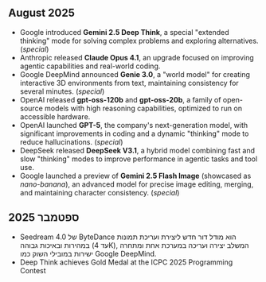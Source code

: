 ## August 2025
- Google introduced **Gemini 2.5 Deep Think**, a special "extended thinking" mode for solving complex problems and exploring alternatives. (*special*)
- Anthropic released **Claude Opus 4.1**, an upgrade focused on improving agentic capabilities and real-world coding.
- Google DeepMind announced **Genie 3.0**, a "world model" for creating interactive 3D environments from text, maintaining consistency for several minutes. (*special*)
- OpenAI released **gpt-oss-120b** and **gpt-oss-20b**, a family of open-source models with high reasoning capabilities, optimized to run on accessible hardware.
- OpenAI launched **GPT-5**, the company's next-generation model, with significant improvements in coding and a dynamic "thinking" mode to reduce hallucinations. (*special*)
- DeepSeek released **DeepSeek V3.1**, a hybrid model combining fast and slow "thinking" modes to improve performance in agentic tasks and tool use.
- Google launched a preview of **Gemini 2.5 Flash Image** (showcased as *nano-banana*), an advanced model for precise image editing, merging, and maintaining character consistency. (*special*)

## ספטמבר 2025
- Seedream 4.0 של ByteDance הוא מודל דור חדש ליצירת ועריכת תמונות במהירות ובאיכות גבוהה (עד 4K), המשלב יצירה ועריכה במערכת אחת ומתחרה ישירות במובילי השוק כמו Google DeepMind.
- Deep Think achieves Gold Medal at the ICPC 2025 Programming Contest
